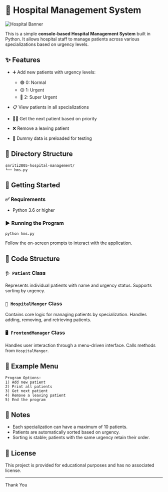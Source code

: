 # 🏥 Hospital Management System

![Hospital Banner](https://img.freepik.com/free-vector/hospital-building-concept-illustration_114360-7807.jpg)

This is a simple **console-based Hospital Management System** built in Python. It allows hospital staff to manage patients across various specializations based on urgency levels.

## ✨ Features

* ➕ Add new patients with urgency levels:

  * 🟢 0: Normal
  * 🟡 1: Urgent
  * 🔴 2: Super Urgent
* 📋 View patients in all specializations
* 👨‍⚕️ Get the next patient based on priority
* ❌ Remove a leaving patient
* 🧪 Dummy data is preloaded for testing

## 📁 Directory Structure

```
smriti2805-hospital-management/
└── hms.py
```

## 🚀 Getting Started

### ✅ Requirements

* Python 3.6 or higher

### ▶️ Running the Program

```bash
python hms.py
```

Follow the on-screen prompts to interact with the application.

## 🧠 Code Structure

### `🩺 Patient` Class

Represents individual patients with name and urgency status. Supports sorting by urgency.

### `🏢 HospitalManger` Class

Contains core logic for managing patients by specialization. Handles adding, removing, and retrieving patients.

### `🖥️ FrontendManager` Class

Handles user interaction through a menu-driven interface. Calls methods from `HospitalManger`.

## 🧾 Example Menu

```
Program Options:
1) Add new patient
2) Print all patients
3) Get next patient
4) Remove a leaving patient
5) End the program
```

## 📝 Notes

* Each specialization can have a maximum of 10 patients.
* Patients are automatically sorted based on urgency.
* Sorting is stable; patients with the same urgency retain their order.

## 🪪 License

This project is provided for educational purposes and has no associated license.

---

Thank You
